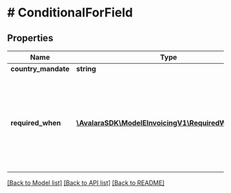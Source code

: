 # # ConditionalForField

## Properties

Name | Type | Description | Notes
------------ | ------------- | ------------- | -------------
**country_mandate** | **string** |  | [optional]
**required_when** | [**\AvalaraSDK\ModelEInvoicingV1\RequiredWhenField[]**](RequiredWhenField.md) | Array of scenarios which describe when a particular field is conditional for a country mandate | [optional]

[[Back to Model list]](../../../README.md#models) [[Back to API list]](../../../README.md#endpoints) [[Back to README]](../../../README.md)

